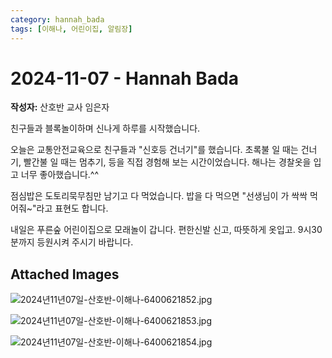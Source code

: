 ```yaml
---
category: hannah_bada
tags: [이해나, 어린이집, 알림장]
---
```


# 2024-11-07 - Hannah Bada

**작성자:** 산호반 교사 임은자  

친구들과 블록놀이하며 신나게 하루를 시작했습니다.

오늘은 교통안전교육으로 친구들과 "신호등 건너기"를 했습니다. 초록불 일 때는 건너기, 빨간불 일 때는 멈추기, 등을 직접 경험해 보는 시간이었습니다.  해나는 경찰옷을 입고 너무 좋아했습니다.^^

점심밥은 도토리묵무침만 남기고 다 먹었습니다. 밥을 다 먹으면 "선생님이 가 싹싹 먹어줘~"라고 표현도 합니다.

내일은 푸른숲 어린이집으로 모래놀이 갑니다.  편한신발 신고, 따뜻하게 옷입고. 9시30분까지 등원시켜 주시기 바랍니다.

## Attached Images
![2024년11년07일-산호반-이해나-6400621852.jpg](https://feghi.github.io/assets/img/bada_photo/2024년11년07일-산호반-이해나-6400621852.jpg)

![2024년11년07일-산호반-이해나-6400621853.jpg](https://feghi.github.io/assets/img/bada_photo/2024년11년07일-산호반-이해나-6400621853.jpg)

![2024년11년07일-산호반-이해나-6400621854.jpg](https://feghi.github.io/assets/img/bada_photo/2024년11년07일-산호반-이해나-6400621854.jpg)

